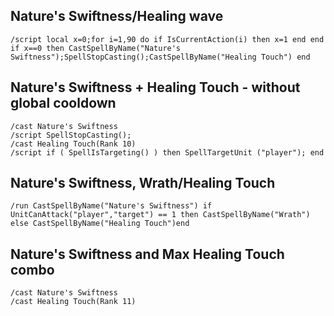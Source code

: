 ## Nature's Swiftness/Healing wave
```
/script local x=0;for i=1,90 do if IsCurrentAction(i) then x=1 end end if x==0 then CastSpellByName("Nature's Swiftness");SpellStopCasting();CastSpellByName("Healing Touch") end
```
 

## Nature's Swiftness + Healing Touch - without global cooldown
```
/cast Nature's Swiftness
/script SpellStopCasting();
/cast Healing Touch(Rank 10)
/script if ( SpellIsTargeting() ) then SpellTargetUnit ("player"); end
```
 

## Nature's Swiftness, Wrath/Healing Touch
```
/run CastSpellByName("Nature's Swiftness") if UnitCanAttack("player","target") == 1 then CastSpellByName("Wrath") else CastSpellByName("Healing Touch")end
```


## Nature's Swiftness and Max Healing Touch combo
```
/cast Nature's Swiftness
/cast Healing Touch(Rank 11)
```
